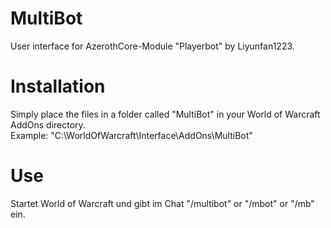 # MultiBot
User interface for AzerothCore-Module "Playerbot" by Liyunfan1223.
# Installation
Simply place the files in a folder called "MultiBot" in your World of Warcraft AddOns directory.<br>
Example: "C:\WorldOfWarcraft\Interface\AddOns\MultiBot"
# Use
Startet World of Warcraft und gibt im Chat "/multibot" or "/mbot" or "/mb" ein.
